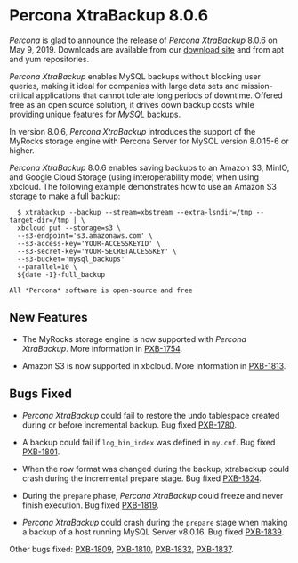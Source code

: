 # Percona XtraBackup 8.0.6

*Percona* is glad to announce the release of *Percona XtraBackup* 8.0.6 on May 9, 2019.
Downloads are available from our [download site](https://www.percona.com/downloads/Percona-XtraBackup-LATEST/) and
from apt and yum repositories.

*Percona XtraBackup* enables MySQL backups without blocking user queries, making
it ideal for companies with large data sets and mission-critical applications
that cannot tolerate long periods of downtime. Offered free as an open source
solution, it drives down backup costs while providing unique features for
*MySQL* backups.

In version 8.0.6, *Percona XtraBackup* introduces the support of the MyRocks
storage engine with Percona Server for MySQL version 8.0.15-6 or
higher.

*Percona XtraBackup* 8.0.6 enables saving backups to an Amazon S3,
MinIO, and Google Cloud Storage (using interoperability mode) when
using xbcloud. The following example demonstrates how to use an Amazon
S3 storage to make a full backup:

```shell
  $ xtrabackup --backup --stream=xbstream --extra-lsndir=/tmp --target-dir=/tmp | \
  xbcloud put --storage=s3 \
  --s3-endpoint='s3.amazonaws.com' \
  --s3-access-key='YOUR-ACCESSKEYID' \
  --s3-secret-key='YOUR-SECRETACCESSKEY' \
  --s3-bucket='mysql_backups'
  --parallel=10 \
  ${date -I}-full_backup

All *Percona* software is open-source and free
```

## New Features


* The MyRocks storage engine is now supported with *Percona XtraBackup*. More
information in [PXB-1754](https://jira.percona.com/browse/PXB-1754).


* Amazon S3 is now supported in xbcloud. More information in [PXB-1813](https://jira.percona.com/browse/PXB-1813).

## Bugs Fixed


* *Percona XtraBackup* could fail to restore the undo tablespace created during or before
incremental backup. Bug fixed [PXB-1780](https://jira.percona.com/browse/PXB-1780).


* A backup could fail if `log_bin_index` was defined in `my.cnf`. Bug
fixed [PXB-1801](https://jira.percona.com/browse/PXB-1801).


* When the row format was changed during the backup, xtrabackup could crash
during the incremental prepare stage. Bug fixed [PXB-1824](https://jira.percona.com/browse/PXB-1824).


* During the `prepare` phase, *Percona XtraBackup* could freeze and never finish
execution. Bug fixed [PXB-1819](https://jira.percona.com/browse/PXB-1819).


* *Percona XtraBackup* could crash during the `prepare` stage when making a backup of a
host running MySQL Server v8.0.16. Bug fixed [PXB-1839](https://jira.percona.com/browse/PXB-1839).

Other bugs fixed:
[PXB-1809](https://jira.percona.com/browse/PXB-1809),
[PXB-1810](https://jira.percona.com/browse/PXB-1810),
[PXB-1832](https://jira.percona.com/browse/PXB-1832),
[PXB-1837](https://jira.percona.com/browse/PXB-1837).
